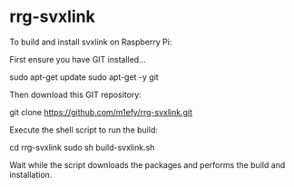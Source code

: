 # rrg-svxlink

To build and install svxlink on Raspberry Pi:

First ensure you have GIT installed...

sudo apt-get update
sudo apt-get -y git

Then download this GIT repository:

git clone https://github.com/m1efy/rrg-svxlink.git

Execute the shell script to run the build:

cd rrg-svxlink
sudo sh build-svxlink.sh

Wait while the script downloads the packages and performs the build and installation.

